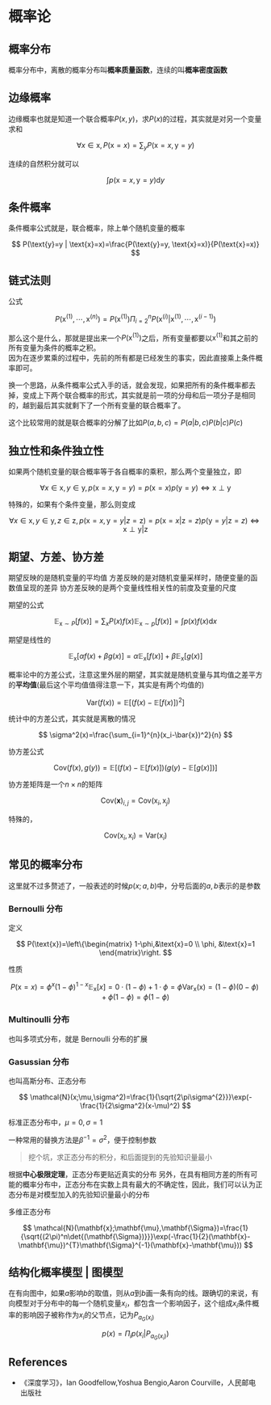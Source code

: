 # 概率论

## 概率分布

概率分布中，离散的概率分布叫**概率质量函数**，连续的叫**概率密度函数**

## 边缘概率

边缘概率也就是知道一个联合概率$P(x,y)$，求$P(x)$的过程，其实就是对另一个变量求和

$$
\forall x \in \text{x}, P(\text{x}=x)=\sum_{y}P(\text{x}=x,\text{y}=y)
$$

连续的自然积分就可以

$$
\int p(\text{x}=x,\text{y}=y)\mathrm{d}y
$$

## 条件概率

条件概率公式就是，联合概率，除上单个随机变量的概率

$$
P(\text{y}=y | \text{x}=x)=\frac{P(\text{y}=y, \text{x}=x)}{P(\text{x}=x)}
$$

## 链式法则

公式

$$
P(\text{x}^{(1)}, \cdots, \text{x}^{(n)})=P(\text{x}^{(1)})\Pi_{i=2}^{n}P(\text{x}^{(i)}|\text{x}^{(1)},\cdots,\text{x}^{(i-1)})
$$

那么这个是什么，那就是提出来一个$P(\text{x}^{(1)})$之后，所有变量都要以$\text{x}^{(1)}$和其之前的所有变量为条件的概率之积。<br/>
因为在逐步累乘的过程中，先前的所有都是已经发生的事实，因此直接乘上条件概率即可。

换一个思路，从条件概率公式入手的话，就会发现，如果把所有的条件概率都去掉，变成上下两个联合概率的形式，其实就是前一项的分母和后一项分子是相同的，越到最后其实就剩下了一个所有变量的联合概率了。

这个比较常用的就是联合概率的分解了比如$P(a,b,c)=P(a|b,c)P(b|c)P(c)$

## 独立性和条件独立性

如果两个随机变量的联合概率等于各自概率的乘积，那么两个变量独立，即

$$
\forall x \in \text{x},y\in \text{y}, p(\text{x}=x,\text{y}=y)=p(\text{x}=x)p(\text{y}=y)\Leftrightarrow \text{x}\perp \text{y}
$$

特殊的，如果有个条件变量，那么则变成

$$
\forall x \in \text{x},y\in \text{y},z\in \text{z}, p(\text{x}=x,\text{y}=y | z=\text{z})=p(\text{x}=x | \text{z}=z)p(\text{y}=y|\text{z}=z)\Leftrightarrow \text{x}\perp \text{y}|\text{z}
$$

## 期望、方差、协方差

期望反映的是随机变量的平均值
方差反映的是对随机变量采样时，随便变量的函数值呈现的差异
协方差反映的是两个变量线性相关性的前度及变量的尺度

期望的公式

$$
\mathbb{E}_ {\text{x}\sim P}[f(x)]=\sum_{x}P(x)f(x)
\mathbb{E}_ {\text{x}\sim p}[f(x)]=\int p(x)f(x)\mathrm{d} x
$$

期望是线性的

$$
\mathbb{E}_ {\text{x}}[\alpha f(x)+\beta g(x)]=\alpha\mathbb{E}_ {\text{x}}[f(x)]+\beta\mathbb{E}_ {\text{x}}[g(x)]
$$

概率论中的方差公式，注意这里外层的期望，其实就是随机变量与其均值之差平方的**平均值**(最后这个平均值值得注意一下，其实是有两个均值的)

$$
\text{Var}(f(x))=\mathbb{E}[(f(x)-\mathbb{E}[f(x)])^2]
$$

统计中的方差公式，其实就是离散的情况

$$
\sigma^2(x)=\frac{\sum_{i=1}^{n}(x_i-\bar{x})^2}{n}
$$

协方差公式

$$
\text{Cov}(f(x),g(y))=\mathbb{E}[(f(x)-\mathbb{E}[f(x)])(g(y)-\mathbb{E}[g(x)])]
$$

协方差矩阵是一个$n\times n$的矩阵

$$
\text{Cov}(\textbf{x})_ {i,j}=\text{Cov}(\text{x}_ i, \text{x}_ j)
$$

特殊的，

$$
\text{Cov}(\text{x}_ i, \text{x}_ i)=\text{Var}(\text{x}_ i)
$$

## 常见的概率分布

这里就不过多赘述了，一般表述的时候$p(x;a,b)$中，分号后面的$a,b$表示的是参数

### Bernoulli 分布

定义

$$
P(\text{x})=\left\{\begin{matrix}
1-\phi,&\text{x}=0 \\
\phi, &\text{x}=1
\end{matrix}\right.
$$

性质

$$
P(\text{x}=x)=\phi^{x}(1-\phi)^{1-x}
\mathbb{E}_ {\text{x}}[x]=0\cdot (1-\phi)+1\cdot \phi=\phi
\text{Var}_ {\text{x}}(\text{x})=(1-\phi)(0-\phi)+\phi(1-\phi)=\phi(1-\phi)
$$

### Multinoulli 分布

也叫多项式分布，就是 Bernoulli 分布的扩展

### Gasussian 分布

也叫高斯分布、正态分布

$$
\mathcal{N}(x;\mu,\sigma^2)=\frac{1}{\sqrt{2\pi\sigma^{2}}}\exp(-\frac{1}{2\sigma^2}(x-\mu)^2)
$$

标准正态分布中，$\mu=0,\sigma=1$

一种常用的替换方法是$\beta^{-1}=\sigma^2$，便于控制参数

> 挖个坑，求正态分布的积分，和后面提到的先验知识量最小

根据**中心极限定理**，正态分布更贴近真实的分布
另外，在具有相同方差的所有可能的概率分布中，正态分布在实数上具有最大的不确定性，因此，我们可以认为正态分布是对模型加入的先验知识量最小的分布

多维正态分布

$$
\mathcal{N}(\mathbf{x};\mathbf{\mu},\mathbf{\Sigma})=\frac{1}{\sqrt{(2\pi)^n\det{(\mathbf{\Sigma})}}}\exp(-\frac{1}{2}(\mathbf{x}-\mathbf{\mu})^{T}\mathbf{\Sigma}^{-1}(\mathbf{x}-\mathbf{\mu}))
$$

## 结构化概率模型 | 图模型

在有向图中，如果$a$影响$b$的取值，则从$a$到$b$画一条有向的线。跟确切的来说，有向模型对于分布中的每一个随机变量$x_{i}$，都包含一个影响因子，这个组成$x_i$条件概率的影响因子被称作为$x_i$的父节点，记为$P_{a_{G}(x_i)}$

$$
p(x)=\Pi_{i}p(x_i | P_{a_{G}(x_i)})
$$

## References

- 《深度学习》，Ian Goodfellow,Yoshua Bengio,Aaron Courville，人民邮电出版社
